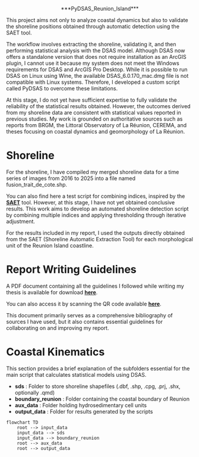 <p align="center">***PyDSAS_Reunion_Island***</p>


This project aims not only to analyze coastal dynamics but also to validate the shoreline positions obtained through automatic detection using the SAET tool.

The workflow involves extracting the shoreline, validating it, and then performing statistical analysis with the DSAS model. Although DSAS now offers a standalone version that does not require installation as an ArcGIS plugin, I cannot use it because my system does not meet the Windows requirements for DSAS and ArcGIS Pro Desktop. While it is possible to run DSAS on Linux using Wine, the available DSAS_6.0.170_mac.dmg file is not compatible with Linux systems. Therefore, I developed a custom script called PyDSAS to overcome these limitations.

At this stage, I do not yet have sufficient expertise to fully validate the reliability of the statistical results obtained. However, the outcomes derived from my shoreline data are consistent with statistical values reported in previous studies. My work is grounded on authoritative sources such as reports from BRGM, the Littoral Observatory of La Réunion, CEREMA, and theses focusing on coastal dynamics and geomorphology of La Réunion.

# Shoreline

For the shoreline, I have compiled my merged shoreline data for a time series of images from 2016 to 2025 into a file named fusion_trait_de_cote.shp.

You can also find here a test script for combining indices, inspired by the [**SAET**](https://github.com/jpalomav/SAET_master) tool. However, at this stage, I have not yet obtained conclusive results. This work aims to develop an automated shoreline detection script by combining multiple indices and applying thresholding through iterative adjustment.

For the results included in my report, I used the outputs directly obtained from the SAET (Shoreline Automatic Extraction Tool) for each morphological unit of the Reunion Island coastline.

# Report Writing Guidelines

A PDF document containing all the guidelines I followed while writing my thesis is available for download [**here**](https://github.com/Nathan17reunion/Extraction-Kinematik_shoreline/raw/main/references_2025_MITANTSOA.pdf).

You can also access it by scanning the QR code available [**here**](https://github.com/Nathan17reunion/PyDSAS_Reunion_Island/blob/main/qr_code_bibliography.png).

This document primarily serves as a comprehensive bibliography of sources I have used, but it also contains essential guidelines for collaborating on and improving my report.


# Coastal Kinematics

This section provides a brief explanation of the subfolders essential for the main script that calculates statistical models using DSAS.

- **sds** : Folder to store shoreline shapefiles (.dbf, .shp, .cpg, .prj, .shx, optionally .qmd) 
- **boundary_reunion** : Folder containing the coastal boundary of Reunion  
- **aux_data** : Folder holding hydrosedimentary cell units  
- **output_data** : Folder for results generated by the scripts  

```mermaid
flowchart TD
    root --> input_data
    input_data --> sds
    input_data --> boundary_reunion
    root --> aux_data
    root --> output_data
